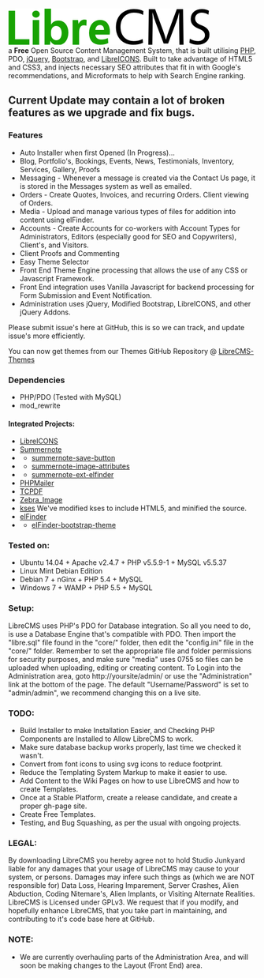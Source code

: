 ![Libr8](core/images/librecms.png)  
a **Free** Open Source Content Management System, that is built utilising [PHP](http://php.net/), PDO, [jQuery](http://jquery.com/), [Bootstrap](http://getbootstrap.com/), and [LibreICONS](https://github.com/StudioJunkyard/LibreICONS). Built to take advantage of HTML5 and CSS3, and injects necessary SEO attributes that fit in with Google's recommendations, and Microformats to help with Search Engine ranking.

## Current Update may contain a lot of broken features as we upgrade and fix bugs.

### Features
* Auto Installer when first Opened (In Progress)...
* Blog, Portfolio's, Bookings, Events, News, Testimonials, Inventory, Services, Gallery, Proofs
* Messaging - Whenever a message is created via the Contact Us page, it is stored in the Messages system as well as emailed.
* Orders - Create Quotes, Invoices, and recurring Orders. Client viewing of Orders.
* Media - Upload and manage various types of files for addition into content using elFinder.
* Accounts - Create Accounts for co-workers with Account Types for Administrators, Editors (especially good for SEO and Copywriters), Client's, and Visitors.
* Client Proofs and Commenting
* Easy Theme Selector
* Front End Theme Engine processing that allows the use of any CSS or Javascript Framework.
* Front End integration uses Vanilla Javascript for backend processing for Form Submission and Event Notification.
* Administration uses jQuery, Modified Bootstrap, LibreICONS, and other jQuery Addons.

Please submit issue's here at GitHub, this is so we can track, and update issue's more efficiently.

You can now get themes from our Themes GitHub Repository @ [LibreCMS-Themes](https://github.com/StudioJunkyard/LibreCMS-themes)

### Dependencies
* PHP/PDO (Tested with MySQL)
* mod_rewrite

#### Integrated Projects:
* [LibreICONS](https://github.com/StudioJunkyard/LibreICONS)
* [Summernote](https://github.com/summernote/summernote)
* * [summernote-save-button](https://github.com/StudioJunkyard/summernote-save-button)
* * [summernote-image-attributes](https://github.com/StudioJunkyard/summernote-image-attributes)
* * [summernote-ext-elfinder](https://github.com/semplon/summernote-ext-elfinder)
* [PHPMailer](https://github.com/PHPMailer/PHPMailer)
* [TCPDF](http://www.tcpdf.org/)
* [Zebra_Image](https://github.com/stefangabos/Zebra_Image)
* [kses]() We've modified kses to include HTML5, and minified the source.
* [elFinder](https://github.com/Studio-42/elFinder)
* * [elFinder-bootstrap-theme](https://github.com/StudioJunkyard/elfinder-bootstrap-theme)

### Tested on:
* Ubuntu 14.04 + Apache v2.4.7 + PHP v5.5.9-1 + MySQL v5.5.37
* Linux Mint Debian Edition
* Debian 7 + nGinx + PHP 5.4 + MySQL
* Windows 7 + WAMP + PHP 5.5 + MySQL

### Setup:
LibreCMS uses PHP's PDO for Database integration. So all you need to do, is use a Database Engine that's compatible with PDO. Then import the "libre.sql" file found in the "core/" folder, then edit the "config.ini" file in the "core/" folder.
Remember to set the appropriate file and folder permissions for security purposes, and make sure "media" uses 0755 so files can be uploaded when uploading, editing or creating content.
To Login into the Administration area, goto http://yoursite/admin/ or use the "Administration" link at the bottom of the page. The default "Username/Password" is set to "admin/admin", we recommend changing this on a live site.

### TODO:
* Build Installer to make Installation Easier, and Checking PHP Components are Installed to Allow LibreCMS to work.
* Make sure database backup works properly, last time we checked it wasn't.
* Convert from font icons to using svg icons to reduce footprint.
* Reduce the Templating System Markup to make it easier to use.
* Add Content to the Wiki Pages on how to use LibreCMS and how to create Templates.
* Once at a Stable Platform, create a release candidate, and create a proper gh-page site.
* Create Free Templates.
* Testing, and Bug Squashing, as per the usual with ongoing projects.

### LEGAL:
By downloading LibreCMS you hereby agree not to hold Studio Junkyard liable for any damages that your usage of LibreCMS may cause to your system, or persons. Damages may infere such things as (which we are NOT responsible for) Data Loss, Hearing Imparement, Server Crashes, Alien Abduction, Coding Nitemare's, Alien Implants, or Visiting Alternate Realities. LibreCMS is Licensed under GPLv3. We request that if you modify, and hopefully enhance LibreCMS, that you take part in maintaining, and contributing to it's code base here at GitHub.

### NOTE:
* We are currently overhauling parts of the Administration Area, and will soon be making changes to the Layout (Front End) area.

